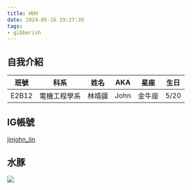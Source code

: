 ```yaml
---
title: HUH
date: 2024-05-16 19:27:39
tags:
- gibberish
---
```

## 自我介紹

| 班號 | 科系 | 姓名 | AKA | 星座 | 生日 |
| - | - | - | - | - | - |
| E2B12 | 電機工程學系 | 林靖疆 | John | 金牛座 | 5/20 |

## IG帳號
[jinjohn_lin](https://youtu.be/dQw4w9WgXcQ?si=3OUK9y9CTzjloQR2)

## 水豚
![](capybara.jpg)